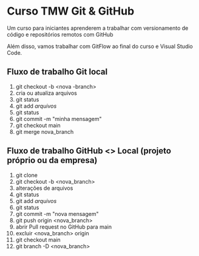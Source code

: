 # Curso TMW Git & GitHub

Um curso para iniciantes aprenderem a trabalhar com versionamento de código e repositórios remotos com GitHub

Além disso, vamos trabalhar com GitFlow ao final do curso e Visual Studio Code.

## Fluxo de trabalho Git local

01. git checkout -b <nova -branch>
02. cria ou atualiza arquivos
03. git status
04. git add *arquivos*
06. git status
07. git commit -m "minha mensagem"
08. git checkout main
09. git merge nova_branch

## Fluxo de trabalho GitHub <> Local (projeto próprio ou da empresa)


01. git clone <endereco do projeto>
02. git checkout -b <nova_branch>
03. alterações de arquivos
04. git status
05. git add *arquivos*
06. git status
07. git commit -m "nova mensagem"
08. git push origin <nova_branch>
09. abrir Pull request no GitHub para main
10. excluir <nova_branch> origin
11. git checkout main
12. git branch -D <nova_branch>